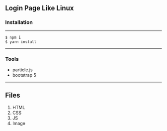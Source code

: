 ## Login Page Like Linux

<!-- ### Installation  `with: yarn ,npm` -->

### Installation

---

```
$ npm i
$ yarn install
```
---

<!-- ### Defualt Usage:
---
```javascript
Swal.fire({
  title: 'Error!',
  text: 'Do you want to continue',
  icon: 'error',
  confirmButtonText: 'Cool'
})
``` -->

### Tools 
- particle.js
- bootstrap 5

---

## Files
1. HTML
2. CSS
3. JS
4. Image